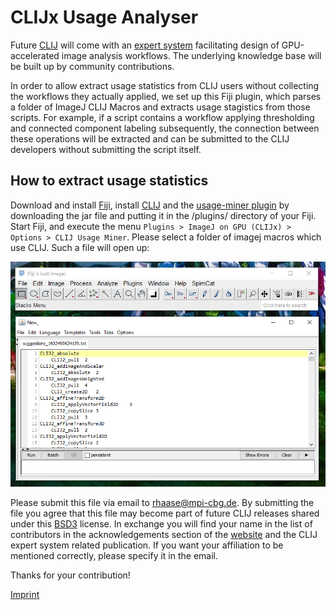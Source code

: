 # CLIJx Usage Analyser
Future [CLIJ](https://clij.github.io) will come with an [expert system](https://en.wikipedia.org/wiki/Expert_system) 
facilitating design of GPU-accelerated image analysis workflows. The underlying knowledge base will be built up by 
community contributions.

In order to allow extract usage statistics from CLIJ users without collecting the workflows they actually applied, we 
set up this Fiji plugin, which parses a folder of ImageJ CLIJ Macros and extracts usage stagistics from those scripts. 
For example, if a script contains a workflow applying thresholding and connected component labeling subsequently, 
the connection between these operations will be extracted and can be submitted to the CLIJ developers without submitting 
the script itself.

## How to extract usage statistics
Download and install [Fiji](https://fiji.sc/), install [CLIJ](https://clij.github.io/installation) and the [usage-miner plugin]() by downloading the jar file and putting it in the /plugins/ directory of your Fiji.
Start Fiji, and execute the menu `Plugins > ImageJ on GPU (CLIJx) > Options > CLIJ Usage Miner`. Please select a folder
of imagej macros which use CLIJ. Such a file will open up:
 
![Image](images/screenshot.png)

Please submit this file via email to rhaase@mpi-cbg.de. By submitting the file you agree that this file may become part of future CLIJ 
releases shared under this [BSD3](https://github.com/clij/clij2/blob/master/license.txt) license. 
In exchange you will find your name in the list of contributors in the acknowledgements section of the [website](https://clij.github.io/) and the 
CLIJ expert system related publication. 
If you want your affiliation to be mentioned correctly, please specify it in the email.

Thanks for your contribution!

[Imprint](https://clij.github.io/imprint)
